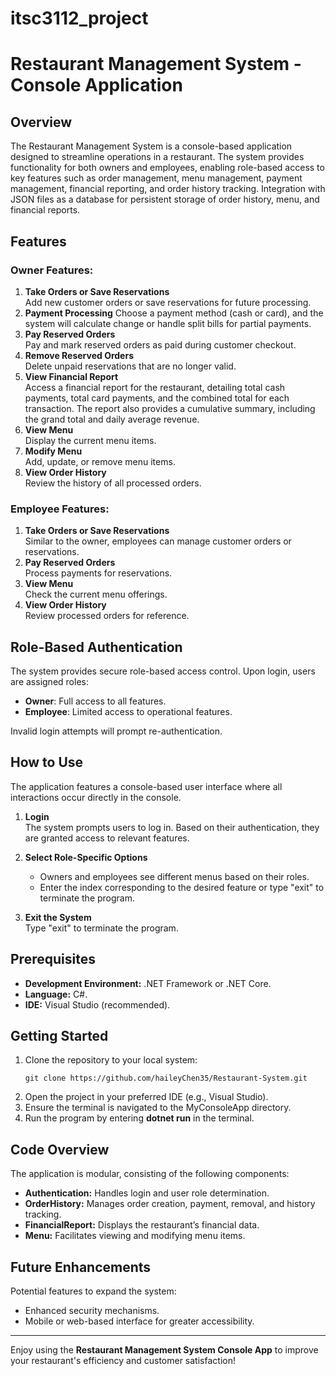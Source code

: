 # itsc3112_project

# Restaurant Management System - Console Application

## Overview

The Restaurant Management System is a console-based application designed to streamline operations in a restaurant. The system provides functionality for both owners and employees, enabling role-based access to key features such as order management, menu management, payment management, financial reporting, and order history tracking. Integration with JSON files as a database for persistent storage of order history, menu, and financial reports.

## Features

### Owner Features:
1. **Take Orders or Save Reservations**  
   Add new customer orders or save reservations for future processing.
2. **Payment Processing**
   Choose a payment method (cash or card), and the system will calculate change or handle split bills for partial payments.
3. **Pay Reserved Orders**  
   Pay and mark reserved orders as paid during customer checkout.
4. **Remove Reserved Orders**  
   Delete unpaid reservations that are no longer valid.
5. **View Financial Report**  
   Access a financial report for the restaurant, detailing total cash payments, total card payments, and the combined total for each transaction. The report also provides a cumulative summary, including the grand total and daily average revenue.
6. **View Menu**  
   Display the current menu items.
7. **Modify Menu**  
   Add, update, or remove menu items.
8. **View Order History**  
   Review the history of all processed orders.

### Employee Features:
1. **Take Orders or Save Reservations**  
   Similar to the owner, employees can manage customer orders or reservations.
2. **Pay Reserved Orders**  
   Process payments for reservations.
3. **View Menu**  
   Check the current menu offerings.
4. **View Order History**  
   Review processed orders for reference.

## Role-Based Authentication
The system provides secure role-based access control. Upon login, users are assigned roles:  
- **Owner**: Full access to all features.  
- **Employee**: Limited access to operational features.  

Invalid login attempts will prompt re-authentication.

## How to Use

The application features a console-based user interface where all interactions occur directly in the console.
1. **Login**  
   The system prompts users to log in. Based on their authentication, they are granted access to relevant features.  
   
2. **Select Role-Specific Options**  
   - Owners and employees see different menus based on their roles.
   - Enter the index corresponding to the desired feature or type "exit" to terminate the program.  

3. **Exit the System**  
   Type "exit" to terminate the program.

## Prerequisites

- **Development Environment:** .NET Framework or .NET Core.  
- **Language:** C#.  
- **IDE:** Visual Studio (recommended).  

## Getting Started

1. Clone the repository to your local system:
   ```
   git clone https://github.com/haileyChen35/Restaurant-System.git
   ```
2. Open the project in your preferred IDE (e.g., Visual Studio).
3. Ensure the terminal is navigated to the MyConsoleApp directory.
4. Run the program by entering **dotnet run** in the terminal.

## Code Overview

The application is modular, consisting of the following components:
- **Authentication:** Handles login and user role determination.
- **OrderHistory:** Manages order creation, payment, removal, and history tracking.
- **FinancialReport:** Displays the restaurant’s financial data.
- **Menu:** Facilitates viewing and modifying menu items.

## Future Enhancements

Potential features to expand the system:
- Enhanced security mechanisms.
- Mobile or web-based interface for greater accessibility.

---

Enjoy using the **Restaurant Management System Console App** to improve your restaurant's efficiency and customer satisfaction!

